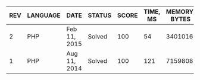 | REV | LANGUAGE | DATE | STATUS | SCORE | TIME, MS | MEMORY, BYTES | IN RANKING | UNIQUE | RANKING POINTS |
|-----|----------|------|--------|-------|----------|---------------|------------|--------|----------------|
| 2 | PHP | Feb 11, 2015 | Solved | 100 | 54 | 3401016 | yes | yes | 28.770  |
| 1 | PHP | Aug 11, 2014 | Solved | 100 | 121 | 7159808 | yes | yes | 28.812  |

